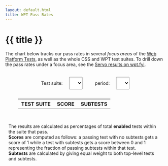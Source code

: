 ```yaml
---
layout: default.html
title: WPT Pass Rates
---
```

<style>
  .odd {
      background-color: #f0efef;
  }

  #selected-area {
      padding: 10px;
  }

  #selected-period {
      padding: 10px;
  }

  #score-table-container {
      overflow-x: auto;
  }

  #score-table {
      width: 100%;
  }

  #score-table th {
      border-bottom: 1px solid black;
      text-transform: uppercase;
  }

  #score-table th, td {
      padding: 5px 10px;
  }

  #score-table th {
      text-align: right;
  }
  #score-table th:nth-child(1) {
      text-align: left;
  }

  #score-table-body .score {
      text-align: right;
      font-family: "Fira Mono", monospace;
  }

  #score-explanation {
      padding: 10px;
      margin-top: 20px;
      margin-bottom: 40px;
  }

  #servo-chart, .chart-filter-bar, .chart-filter, #score-table {
      max-width: 48rem;
  }

  .chart-filter-bar {
    display: flex;
    flex-wrap: wrap;
    column-gap: 40px;
    row-gap: 20px;
    place-content: center;
  }

  .chart-filter {
    display: flex;
    align-items: center;
    gap: 20px;
    flex-wrap: wrap;
  }
</style>
<div class="inner-container wpt-score-page">
  <h1>{{ title }}</h1>
  <p class="subtitle">

The chart below tracks our pass rates in several *focus areas* of the [Web Platform Tests](http://web-platform-tests.org/), as well as the whole CSS and WPT test suites. To drill down the pass rates under a focus area, see the [Servo results on wpt.fyi](https://wpt.fyi/results/?product=servo).

  </p>
  <br>
    <div class="chart-filter-bar">
      <div class="chart-filter">
          <label for="selected-area">Test suite:</label>
          <select id="selected-area" name="selected-area"></select>
      </div>
      <div class="chart-filter">
          <label for="selected-period">period:</label>
          <select id="selected-period" name="selected-period"></select>
      </div>
    </div>
    <div id="servo-chart"></div>
    <figure id="score-table-container">
        <table id="score-table">
            <thead id="score-table-header"><tr><th>Test Suite</th><th>Score</th><th>Subtests</th></tr></thead>
            <tbody id="score-table-body"></tbody>
        </table>
    </figure>
    <p id="score-explanation">
        The results are calculated as percentages of total <b>enabled</b> tests within the suite that pass.<br>
        <b>Scores</b> are computed as follows: a passing test with no subtests gets a score of 1
        while a test with subtests gets a score between 0 and 1 representing the fraction of passing subtests within that test.<br>
        <b>Subtests</b> are calculated by giving equal weight to both top-level tests and subtests.
    </p>
</div>
<script type="text/javascript" src="https://www.gstatic.com/charts/loader.js"></script>
<script type="text/javascript" src="{{ '/js/load-table.js' | url }}"></script>
<script type="module" src="{{ '/js/load-chart.js' | url }}"></script>